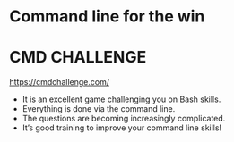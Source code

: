 # Command line for the win

# CMD CHALLENGE
https://cmdchallenge.com/

- It is an excellent game challenging you on Bash skills.
- Everything is done via the command line.
- The questions are becoming increasingly complicated.
- It’s good training to improve your command line skills!
